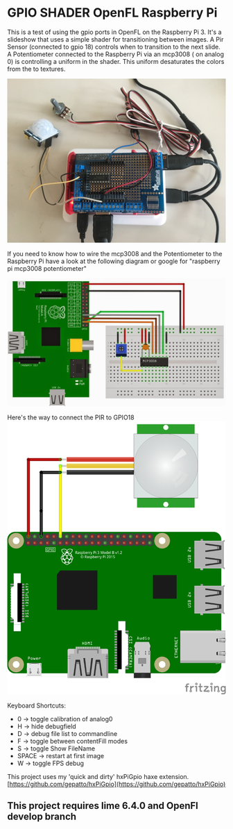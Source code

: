 # GPIO SHADER OpenFL Raspberry Pi


This is a test of using the gpio ports in OpenFL on the Raspberry Pi 3.
It's a slideshow that uses a simple shader for transitioning between images.
A Pir Sensor (connected to gpio 18) controls when to transition to the next slide.
A Potentiometer connected to the Raspberry Pi via an mcp3008 ( on analog 0) 
is controlling a uniform in the shader.
This uniform desaturates the colors from the to textures.

![](Doc/Pi3008PotPir.jpg)


If you need to know how to wire the mcp3008 and the Potentiometer to the Raspberry Pi
have a look at the following diagram or google for "raspberry pi mcp3008 potentiometer"

![](Doc/MCP3008_pot.jpg)

Here's the way to connect the PIR to GPIO18  
![](Doc/pi_pir_gpio18.png)

Keyboard Shortcuts:
- 0 -> toggle calibration of analog0
- H -> hide debugfield
- D -> debug file list to commandline
- F -> toggle between contentFill modes
- S -> toggle Show FileName
- SPACE -> restart at first image
- W -> toggle FPS debug


This project uses my 'quick and dirty' hxPiGpio haxe extension.
[https://github.com/gepatto/hxPiGpio](https://github.com/gepatto/hxPiGpio)

## This project requires lime 6.4.0 and OpenFl develop branch
